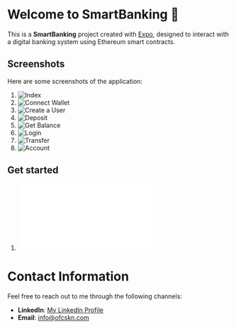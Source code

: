 # Welcome to SmartBanking 👋

This is a **SmartBanking** project created with [Expo](https://expo.dev), designed to interact with a digital banking system using Ethereum smart contracts.

## Screenshots

Here are some screenshots of the application:

1. ![Index](docs/assets/screenshots/index.PNG)
2. ![Connect Wallet](docs/assets/screenshots/connectwallet.PNG)
3. ![Create a User](docs/assets/screenshots/create.PNG)
4. ![Deposit](docs/assets/screenshots/deposit.PNG)
5. ![Get Balance](docs/assets/screenshots/getbalance.PNG)
6. ![Login](docs/assets/screenshots/login.PNG)
7. ![Transfer](docs/assets/screenshots/transfer.PNG)
8. ![Account](docs/assets/screenshots/walletaccount.PNG)

## Get started

1. ![ReadMe](docs/README.md)

# Contact Information

Feel free to reach out to me through the following channels:

- **LinkedIn**: [My LinkedIn Profile](https://www.linkedin.com/in/ofcskn)
- **Email**: [info@ofcskn.com](mailto:info@ofcskn.com)
